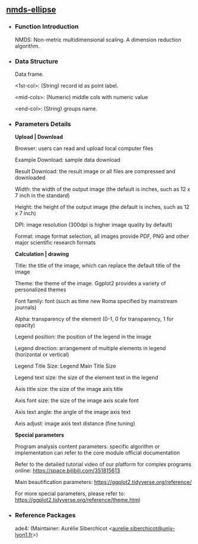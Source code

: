 ## [nmds-ellipse](/advance/nmds-ellipse)

- ### Function Introduction

    NMDS: Non-metric multidimensional scaling. A dimension reduction algorithm.
    
- ### Data Structure

    Data frame.
    
    \<1st-col\>: (String) record id as point label.
    
    \<mid-cols\>: (Numeric) middle cols with numeric value
    
    \<end-col\>: (String) groups name.
    
    
- ### Parameters Details

    **Upload | Download**
    
    Browser: users can read and upload local computer files
    
    Example Download: sample data download
    
    Result Download: the result image or all files are compressed and downloaded
    
    Width: the width of the output image (the default is inches, such as 12 x 7 inch in the standard)
    
    Height: the height of the output image (the default is inches, such as 12 x 7 inch)
    
    DPI: image resolution (300dpi is higher image quality by default)
    
    Format: image format selection, all images provide PDF, PNG and other major scientific research formats
    
    
    **Calculation | drawing**
    
    Title: the title of the image, which can replace the default title of the image
    
    Theme: the theme of the image. Ggplot2 provides a variety of personalized themes
    
    Font family: font (such as time new Roma specified by mainstream journals)
    
    Alpha: transparency of the element (0-1, 0 for transparency, 1 for opacity)
    
    
    Legend position: the position of the legend in the image
    
    Legend direction: arrangement of multiple elements in legend (horizontal or vertical)
    
    Legend Title Size: Legend Main Title Size
    
    Legend text size: the size of the element text in the legend
    
    
    Axis title size: the size of the image axis title
    
    Axis font size: the size of the image axis scale font
    
    Axis text angle: the angle of the image axis text
    
    Axis adjust: image axis text distance (fine tuning)
    
    
    **Special parameters**
    
    Program analysis content parameters: specific algorithm or implementation can refer to the core module official documentation
    
    Refer to the detailed tutorial video of our platform for complex programs online: https://space.bilibili.com/351815613
    
    Main beautification parameters: https://ggplot2.tidyverse.org/reference/
    
    For more special parameters, please refer to: https://ggplot2.tidyverse.org/reference/theme.html
    

- ### Reference Packages

    ade4: (Maintainer: Aurélie Siberchicot \<aurelie.siberchicot@univ-lyon1.fr\>)

